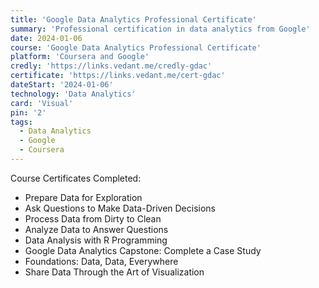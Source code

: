```yaml
---
title: 'Google Data Analytics Professional Certificate'
summary: 'Professional certification in data analytics from Google'
date: 2024-01-06
course: 'Google Data Analytics Professional Certificate'
platform: 'Coursera and Google'
credly: 'https://links.vedant.me/credly-gdac'
certificate: 'https://links.vedant.me/cert-gdac'
dateStart: '2024-01-06'
technology: 'Data Analytics'
card: 'Visual'
pin: '2'
tags:
  - Data Analytics
  - Google
  - Coursera
---
```


Course Certificates Completed:

- Prepare Data for Exploration
- Ask Questions to Make Data-Driven Decisions
- Process Data from Dirty to Clean
- Analyze Data to Answer Questions
- Data Analysis with R Programming
- Google Data Analytics Capstone: Complete a Case Study
- Foundations: Data, Data, Everywhere
- Share Data Through the Art of Visualization
